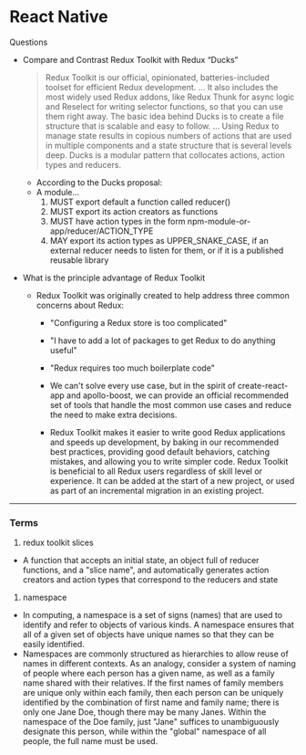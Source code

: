 # React Native
 Questions
- Compare and Contrast Redux Toolkit with Redux “Ducks”
  > Redux Toolkit is our official, opinionated, batteries-included toolset for efficient Redux development. ... It also includes the most widely used Redux addons, like Redux Thunk for async logic and Reselect for writing selector functions, so that you can use them right away.
  > The basic idea behind Ducks is to create a file structure that is scalable and easy to follow. ... Using Redux to manage state results in copious numbers of actions that are used in multiple components and a state structure that is several levels deep.
  > Ducks is a modular pattern that collocates actions, action types and reducers.
  - According to the Ducks proposal:
  - A module…
    1. MUST export default a function called reducer()
    1. MUST export its action creators as functions
    1. MUST have action types in the form npm-module-or-app/reducer/ACTION_TYPE
    1. MAY export its action types as UPPER_SNAKE_CASE, if an external reducer needs to listen for them, or if it is a published reusable library

- What is the principle advantage of Redux Toolkit
  - Redux Toolkit was originally created to help address three common concerns about Redux:

    - "Configuring a Redux store is too complicated"
    - "I have to add a lot of packages to get Redux to do anything useful"
    - "Redux requires too much boilerplate code"
    - We can't solve every use case, but in the spirit of create-react-app and apollo-boost, we can provide an official recommended set of tools that handle the most common use cases and reduce the need to make extra decisions.

    - Redux Toolkit makes it easier to write good Redux applications and speeds up development, by baking in our recommended best practices, providing good default behaviors, catching mistakes, and allowing you to write simpler code. Redux Toolkit is beneficial to all Redux users regardless of skill level or experience. It can be added at the start of a new project, or used as part of an incremental migration in an existing project.

***

### Terms

1. redux toolkit slices 
  - A function that accepts an initial state, an object full of reducer functions, and a "slice name", and automatically generates action creators and action types that correspond to the reducers and state
1. namespace
  - In computing, a namespace is a set of signs (names) that are used to identify and refer to objects of various kinds. A namespace ensures that all of a given set of objects have unique names so that they can be easily identified.
  - Namespaces are commonly structured as hierarchies to allow reuse of names in different contexts. As an analogy, consider a system of naming of people where each person has a given name, as well as a family name shared with their relatives. If the first names of family members are unique only within each family, then each person can be uniquely identified by the combination of first name and family name; there is only one Jane Doe, though there may be many Janes. Within the namespace of the Doe family, just "Jane" suffices to unambiguously designate this person, while within the "global" namespace of all people, the full name must be used.